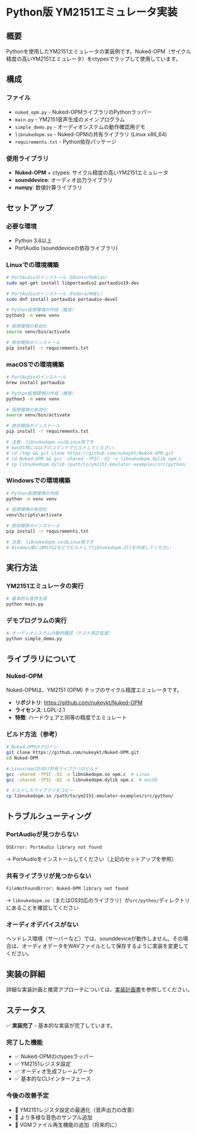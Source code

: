 # Python版 YM2151エミュレータ実装

## 概要
Pythonを使用したYM2151エミュレータの実装例です。Nuked-OPM（サイクル精度の高いYM2151エミュレータ）をctypesでラップして使用しています。

## 構成

### ファイル
- `nuked_opm.py` - Nuked-OPMライブラリのPythonラッパー
- `main.py` - YM2151音声生成のメインプログラム
- `simple_demo.py` - オーディオシステムの動作確認用デモ
- `libnukedopm.so` - Nuked-OPMの共有ライブラリ (Linux x86_64)
- `requirements.txt` - Python依存パッケージ

### 使用ライブラリ
- **Nuked-OPM** + ctypes: サイクル精度の高いYM2151エミュレータ
- **sounddevice**: オーディオ出力ライブラリ
- **numpy**: 数値計算ライブラリ

## セットアップ

### 必要な環境
- Python 3.8以上
- PortAudio (sounddeviceの依存ライブラリ)

### Linuxでの環境構築

```bash
# PortAudioのインストール（Ubuntu/Debian）
sudo apt-get install libportaudio2 portaudio19-dev

# PortAudioのインストール（Fedora/RHEL）
sudo dnf install portaudio portaudio-devel

# Python仮想環境の作成（推奨）
python3 -m venv venv

# 仮想環境の有効化
source venv/bin/activate

# 依存関係のインストール
pip install -r requirements.txt
```

### macOSでの環境構築

```bash
# PortAudioのインストール
brew install portaudio

# Python仮想環境の作成（推奨）
python3 -m venv venv

# 仮想環境の有効化
source venv/bin/activate

# 依存関係のインストール
pip install -r requirements.txt

# 注意: libnukedopm.soはLinux用です
# macOS用には以下のコマンドでビルドしてください:
# cd /tmp && git clone https://github.com/nukeykt/Nuked-OPM.git
# cd Nuked-OPM && gcc -shared -fPIC -O2 -o libnukedopm.dylib opm.c
# cp libnukedopm.dylib /path/to/ym2151-emulator-examples/src/python/
```

### Windowsでの環境構築

```bash
# Python仮想環境の作成
python -m venv venv

# 仮想環境の有効化
venv\Scripts\activate

# 依存関係のインストール
pip install -r requirements.txt

# 注意: libnukedopm.soはLinux用です
# Windows用にはMSYS2などでビルドしてlibnukedopm.dllを作成してください
```

## 実行方法

### YM2151エミュレータの実行

```bash
# 基本的な音声生成
python main.py
```

### デモプログラムの実行

```bash
# オーディオシステムの動作確認（テスト用正弦波）
python simple_demo.py
```

## ライブラリについて

### Nuked-OPM
Nuked-OPMは、YM2151 (OPM) チップのサイクル精度エミュレータです。

- **リポジトリ**: https://github.com/nukeykt/Nuked-OPM
- **ライセンス**: LGPL-2.1
- **特徴**: ハードウェアと同等の精度でエミュレート

### ビルド方法（参考）

```bash
# Nuked-OPMのクローン
git clone https://github.com/nukeykt/Nuked-OPM.git
cd Nuked-OPM

# Linux/macOS向け共有ライブラリのビルド
gcc -shared -fPIC -O2 -o libnukedopm.so opm.c  # Linux
gcc -shared -fPIC -O2 -o libnukedopm.dylib opm.c  # macOS

# ビルドしたライブラリをコピー
cp libnukedopm.so /path/to/ym2151-emulator-examples/src/python/
```

## トラブルシューティング

### PortAudioが見つからない

```
OSError: PortAudio library not found
```

→ PortAudioをインストールしてください（上記のセットアップを参照）

### 共有ライブラリが見つからない

```
FileNotFoundError: Nuked-OPM library not found
```

→ `libnukedopm.so`（またはOS対応のライブラリ）が`src/python/`ディレクトリにあることを確認してください

### オーディオデバイスがない

ヘッドレス環境（サーバーなど）では、sounddeviceが動作しません。その場合は、オーディオデータをWAVファイルとして保存するように実装を変更してください。

## 実装の詳細

詳細な実装計画と推奨アプローチについては、[実装計画書](../../IMPLEMENTATION_PLAN.md#4-python版-)を参照してください。

## ステータス
✅ **実装完了** - 基本的な実装が完了しています。

### 完了した機能
- ✅ Nuked-OPMのctypesラッパー
- ✅ YM2151レジスタ設定
- ✅ オーディオ生成フレームワーク
- ✅ 基本的なCLIインターフェース

### 今後の改善予定
- 🔄 YM2151レジスタ設定の最適化（音声出力の改善）
- 🔄 より多様な音色のサンプル追加
- 🔄 VGMファイル再生機能の追加（将来的に）

